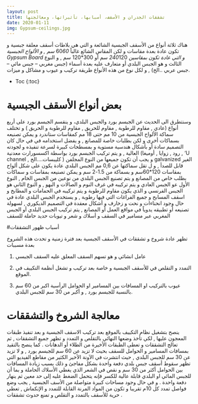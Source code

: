 ```yaml
---
layout: post
title: تشققات الجدران و الأسقف، أسبابها، تأثيراتها، ومعالجتها
date: 2020-01-11
img: Gypsum-ceilings.jpg
---
```


هناك ثلاثة أنواع من الأسقف الجبسية الشائعة و التي هي بلاطات أسقف معلقة جبسية و تكون عادة بعدة مقاسات و لكن المقاس الشائع غالباً 60*60 سم , و الألواح الجبسية Gypsum Board و التي عادة تكون بمقاسين 240*120 سم أو 300*120 سم , و النوع الثالث و هو الجبس البلدي أو متعارف عليه بعدة أسماء (جبس مغربي – جبس مائي – جبس عربي ..الخ) , و لكل نوع من هذه الأنواع طريقة تركيب و عيوب و مشاكل و ميزات.

* Toc
{:toc}

# بعض أنواع الأسقف الجبسية

وسنتطرق الى الحديث عن الجبسم بورد والجبس البلدي، و ينقسم الجبسم بورد على أربع أنواع (عادي , مقاوم للرطوبة , مقاوم للحريق , مقاوم للرطوبة و الحريق ) و تختلف سماكة الألواح الجبسية من 10 مم حتى 18 مم كمقاسات ستاندرد و يمكن تصنيعه بسماكات أخرى و لكن بطلبات خاصة للمصانع , و يفضل استخدامه في في حال كان التصميم سادة أو بأشكال هندسية مستوية و بمسطحات كبيرة لسرعة تنفيذه و لجودته العالية , و يتم تركيب الجبسم بورد بواسطة اكسسورارت معدنية (رود , زوايا , أوميغا , ‘U channel , كليبسات....الخ ) و يجب أن تكون جميعها من النوع المجلفن galvanized الغير قابل للصدأ , و ل تقل سماكتها عن 0,6 مم 
الجبس البلدي عادة يكون على شكل ألواح بمقاسات 120*60سم و بسماكة من 1.5-2 سم و يمكن تصنيعه بمقاسات و سماكات بطلب خاص من المصانع و يتم تصنيع الجبس البلدي من نوعين من الجبس الخام , النوع الأول عو الجبس العادي و يتم تركيبه في غرف النوم و الصالات و البهو , و النوع الثاني هو الجبس الفرنسي و الذي يكون مقاوم للرطوبة و يتم تركيبه في الحمامات و المطابخ و اسقف المسابح و جميع الفراغات التي فيها رطوبة , و يستخدم الجبس البلدي عادة في حال وجود انحناءات و نحت و زخارف و أشكال معقدة في التصميم الديكوري , لسهولة تصنيعه أو تطبيقه يدوياً في مواقع العمل أو المصانع , يتم تركيب الجبس البلدي أو الجبس المغربي عبر مسامير في السقف و أسلاك و شعر و تيوبات حديد حاملة للسقف 

#أسباب ظهور التشققات

تظهر عادة شروخ و تشققات في الأسقف الجبسية بعد فترة زمنية و تحدث هذه الشروخ بعدة مسببات 

1. عامل انشائي و هو تسهم السقف المعلق عليه السقف الجبسي 

2. التمدد و التقلص في للأسقف الجبسية و خاصة بعد تركيب و تشغل أنظمة التكييف في الموقع.

3. عيوب بالتركيب او المسافات بين المسامير او الحوامل الرأسية اكبر من 60 سم بالنسبة للجبسم بورد , و أكبر من 30 سم للجبس البلدي.

# معالجة الشروخ والتشققات

ينصح بتشغيل نظام التكييف بالموقع بعد تركيب الاسقف الجبسية و بعد تنفيذ طبقات المعجون عليها , لكي تأخذ وضعها النهائي بالتقلص و التمدد و تظهر جميع التشققات , ثم تعالج التشققات و تعطى الطبقات الأخيرة من الطلاء أو الدهانات .
كما ينصح بالتقيد بمسافات المسامير و الحوامل للسقف بحيث لا تزيد عن 60 سم للجبسم بورد , و لا تزيد عن 30 سم للجبس البلدي , حيث انتشرت في الآونة الأخير الكثير من مقاطع الفيديو التي تظهر سقوط أسقف جبس بلدي دفعة واحدة بشكل مفاجئ و ذلك بسبب زيادة المسافات بين الحوامل أكثر من 30 سم و نقص في الشعر الذي يغطي الأسلاك الحاملة و بما أن للجبس المائي او البلدي قابلة عالية للكسر فإنه يتحمل الضغط عليه إلى حد معين ثم ينهار دفعة واحدة .
و في حال وجود مساحات كبيرة متواصلة من الأسف الجبسية , يجب وضع فواصل تمدد كل 10م تقريبا و تكون من المواد المرنة القابلة للتمدد و الإنكماش , تعطي حرية للأسقف بالتمدد و التقلص و تمنع حدوث تشققات  .



